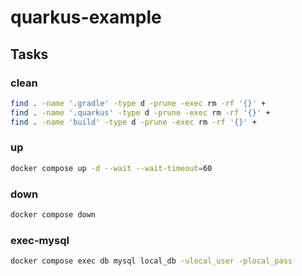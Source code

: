 # quarkus-example

## Tasks

### clean

```sh { name=clean }
find . -name '.gradle' -type d -prune -exec rm -rf '{}' +
find . -name '.quarkus' -type d -prune -exec rm -rf '{}' +
find . -name 'build' -type d -prune -exec rm -rf '{}' +
```

### up

```sh { name=up }
docker compose up -d --wait --wait-timeout=60
```

### down

```sh { name=down }
docker compose down
```

### exec-mysql

```sh { name=exec-mysql }
docker compose exec db mysql local_db -ulocal_user -plocal_pass
```
